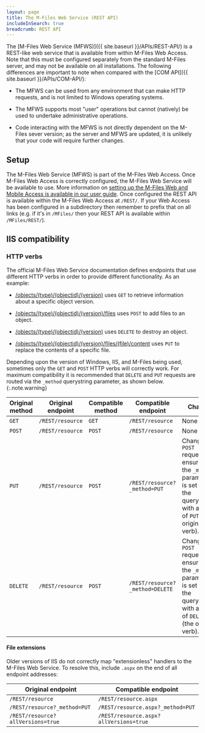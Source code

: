 ```yaml
---
layout: page
title: The M-Files Web Service (REST API)
includeInSearch: true
breadcrumb: REST API
---
```


The [M-Files Web Service (MFWS)]({{ site.baseurl }}/APIs/REST-API/) is a REST-like web service that is available from within M-Files Web Access. Note that this must be configured separately from the standard M-Files server, and may not be available on all installations.  The following differences are important to note when compared with the [COM API]({{ site.baseurl }}/APIs/COM-API/):

* The MFWS can be used from any environment that can make HTTP requests, and is not limited to Windows operating systems.

* The MFWS supports most "user" operations but cannot (natively) be used to undertake administrative operations.

* Code interacting with the MFWS is not directly dependent on the M-Files sever version; as the server and MFWS are updated, it is unlikely that your code will require further changes.

## Setup

The M-Files Web Service (MFWS) is part of the M-Files Web Access.  Once M-Files Web Access is correctly configured, the M-Files Web Service will be available to use.  More information on [setting up the M-Files Web and Mobile Access is available in our user guide](https://www.m-files.com/user-guide/latest/eng/Configure_M-Files_Web_Access.html).  Once configured the REST API is available within the M-Files Web Access at `/REST/`.  If your Web Access has been configured in a subdirectory then remember to prefix that on all links (e.g. if it's in `/MFiles/` then your REST API is available within `/MFiles/REST/`).

## IIS compatibility

### HTTP verbs

The official M-Files Web Service documentation defines endpoints that use different HTTP verbs in order to provide different functionality. As an example:

* [/objects/(type)/(objectid)/(version)](https://developer.m-files.com/APIs/REST-API/Reference/resources/objects/type/objectid/version.html) uses `GET` to retrieve information about a specific object version.

* [/objects/(type)/(objectid)/(version)/files](https://developer.m-files.com/APIs/REST-API/Reference/resources/objects/type/objectid/version/files.html) uses `POST` to add files to an object.

* [/objects/(type)/(objectid)/(version)](https://developer.m-files.com/APIs/REST-API/Reference/resources/objects/type/objectid/version.html) uses `DELETE` to destroy an object.

* [/objects/(type)/(objectid)/(version)/files/(file)/content](https://developer.m-files.com/APIs/REST-API/Reference/resources/objects/type/objectid/version/files/file/content.html) uses `PUT` to replace the contents of a specific file.

Depending upon the version of Windows, IIS, and M-Files being used, sometimes only the `GET` and `POST` HTTP verbs will correctly work.  For maximum compatibility it is recommended that `DELETE` and `PUT` requests are routed via the `_method` querystring parameter, as shown below.
{:.note.warning}

Original method | Original endpoint | Compatible method | Compatible endpoint | Change
--- | --- | --- | --- | ---
`GET` | `/REST/resource` | `GET` | `/REST/resource` | None
`POST` | `/REST/resource` | `POST` | `/REST/resource` | None
`PUT` | `/REST/resource` | `POST` | `/REST/resource?_method=PUT` | Change to `POST` request and ensure that the `_method` parameter is set on the querystring, with a value of `PUT` (the original verb).
`DELETE` | `/REST/resource` |`POST` | `/REST/resource?_method=DELETE` | Change to `POST` request and ensure that the `_method` parameter is set on the querystring, with a value of `DELETE` (the original verb).

#### File extensions

Older versions of IIS do not correctly map "extensionless" handlers to the M-Files Web Service.  To resolve this, include `.aspx` on the end of all endpoint addresses:

Original endpoint | Compatible endpoint
--- | ---
`/REST/resource` | `/REST/resource.aspx`
`/REST/resource?_method=PUT` | `/REST/resource.aspx?_method=PUT`
`/REST/resource?allVersions=true` | `/REST/resource.aspx?allVersions=true`
